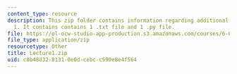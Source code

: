 ```yaml
---
content_type: resource
description: This zip folder contains information regarding additional files for lecture
  1. It contains contains 1 .txt file and 1 .py file.
file: https://ol-ocw-studio-app-production.s3.amazonaws.com/courses/6-0002-introduction-to-computational-thinking-and-data-science-fall-2016/c8b48d3281310e0dcebcc590e8e4f564_Lecture1.zip
file_type: application/zip
resourcetype: Other
title: Lecture1.zip
uid: c8b48d32-8131-0e0d-cebc-c590e8e4f564
---
```

